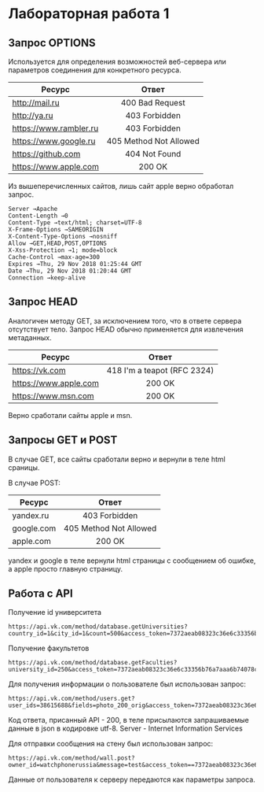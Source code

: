 # Лабораторная работа 1

## Запрос OPTIONS

Используется для определения возможностей веб-сервера или параметров соединения для конкретного ресурса.


| Ресурс  |     Ответ     |
| ------------- |:-------------:|
| http://mail.ru | 400 Bad Request |
| http://ya.ru | 403 Forbidden |
| https://www.rambler.ru | 403 Forbidden |
| https://www.google.ru | 405 Method Not Allowed |
| https://github.com | 404 Not Found |
| https://www.apple.com | 200 OK |

Из вышеперечисленных сайтов, лишь сайт apple верно обработал запрос.

```
Server →Apache
Content-Length →0
Content-Type →text/html; charset=UTF-8
X-Frame-Options →SAMEORIGIN
X-Content-Type-Options →nosniff
Allow →GET,HEAD,POST,OPTIONS
X-Xss-Protection →1; mode=block
Cache-Control →max-age=300
Expires →Thu, 29 Nov 2018 01:25:44 GMT
Date →Thu, 29 Nov 2018 01:20:44 GMT
Connection →keep-alive

```

## Запрос HEAD
Аналогичен методу GET, за исключением того, что в ответе сервера отсутствует тело. Запрос HEAD обычно применяется для извлечения метаданных.

| Ресурс  |     Ответ     |
| ------------- |:-------------:|
| https://vk.com | 418 I'm a teapot (RFC 2324) |
| https://www.apple.com | 200 OK |
| https://www.msn.com | 200 OK |

Верно сработали сайты apple и msn.

## Запросы GET и POST 
В случае GET, все сайты сработали верно и вернули в теле html сраницы.

В случае POST:

| Ресурс  |     Ответ     |
| ------------- |:-------------:|
| yandex.ru | 403 Forbidden |
| google.com | 405 Method Not Allowed |
| apple.com | 200 OK |

yandex и google в теле вернули html страницы с сообщением об ошибке, а apple просто главную страницу.

## Работа с API


Получение id университета
```
https://api.vk.com/method/database.getUniversities?country_id=1&city_id=1&count=500&access_token=7372aeab08323c36e6c33356b76a7aaa6b74078c8be463807149c1b5c7d10a7671245a6d0ddc7a16fe4f6&v=5.92
```

Получение факультетов
```
https://api.vk.com/method/database.getFaculties?university_id=250&access_token=7372aeab08323c36e6c33356b76a7aaa6b74078c8be463807149c1b5c7d10a7671245a6d0ddc7a16fe4f6&v=5.92
```

Для получения информации о пользователе был использован запрос:
```
https://api.vk.com/method/users.get?user_ids=38615688&fields=photo_200_orig&access_token=7372aeab08323c36e6c33356b76a7aaa6b74078c8be463807149c1b5c7d10a7671245a6d0ddc7a16fe4f6&v=5.92
```

Код ответа, присанный API - 200, в теле присылаются запрашиваемые данные в json в кодировке utf-8.
Server - Internet Information Services

Для отправки сообщения на стену был использован запрос:

```
https://api.vk.com/method/wall.post?owner_id=watchphonerussia&message=test&access_token==7372aeab08323c36e6c33356b76a7aaa6b74078c8be463807149c1b5c7d10a7671245a6d0ddc7a16fe4f6&v=5.92
```
Данные от пользователя к серверу передаются как параметры запроса.